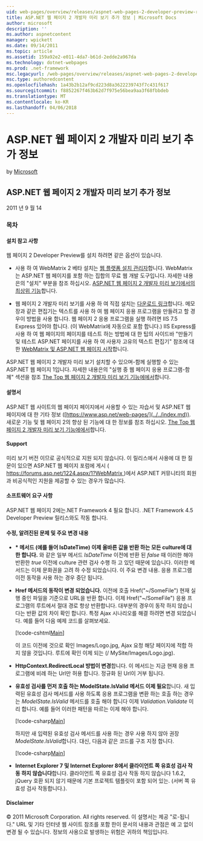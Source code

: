 ```yaml
---
uid: web-pages/overview/releases/aspnet-web-pages-2-developer-preview-readme
title: ASP.NET 웹 페이지 2 개발자 미리 보기 추가 정보 | Microsoft Docs
author: microsoft
description: ''
ms.author: aspnetcontent
manager: wpickett
ms.date: 09/14/2011
ms.topic: article
ms.assetid: 159a92e2-e011-4da7-b61d-2edde2a967da
ms.technology: dotnet-webpages
ms.prod: .net-framework
msc.legacyurl: /web-pages/overview/releases/aspnet-web-pages-2-developer-preview-readme
msc.type: authoredcontent
ms.openlocfilehash: 1a43b2b12af9cd223d8a3622239743f7c431f617
ms.sourcegitcommit: f8852267f463b62d7f975e56bea9aa3f68fbbdeb
ms.translationtype: MT
ms.contentlocale: ko-KR
ms.lasthandoff: 04/06/2018
---
```

<a name="aspnet-web-pages-2-developer-preview-readme"></a>ASP.NET 웹 페이지 2 개발자 미리 보기 추가 정보
====================
by [Microsoft](https://github.com/microsoft)

## <a name="aspnet-web-pages-2-developer-preview-readme"></a>ASP.NET 웹 페이지 2 개발자 미리 보기 추가 정보

2011 년 9 월 14

### <a name="contents"></a>목차

#### <a id="_Toc303701284"></a>  설치 참고 사항

웹 페이지 2 Developer Preview를 설치 하려면 같은 옵션이 있습니다.

- 사용 하 여 WebMatrix 2 베타 설치는 [웹 플랫폼 설치 관리자](https://go.microsoft.com/fwlink/?LinkId=226883)합니다. WebMatrix는 ASP.NET 웹 페이지를 포함 하는 집합의 무료 웹 개발 도구입니다. 자세한 내용은의 "설치" 부분을 참조 하십시오. [ASP.NET 웹 페이지 2 개발자 미리 보기에서의 최상위 기능](https://go.microsoft.com/fwlink/?LinkID=227824)합니다.

- 웹 페이지 2 개발자 미리 보기를 사용 하 여 직접 설치는 [다운로드 링크](https://go.microsoft.com/fwlink/?LinkID=226335)합니다. 메모장과 같은 편집기는 텍스트를 사용 하 여 웹 페이지 응용 프로그램을 만들려고 할 경우이 방법을 사용 합니다. 웹 페이지 2 응용 프로그램을 실행 하려면 IIS 7.5 Express 있어야 합니다. (이 WebMatrix에 자동으로 포함 합니다.) IIS Express를 사용 하 여 웹 페이지의 페이지를 테스트 하는 방법에 대 한 팁의 사이드바 "만들기 및 테스트 ASP.NET 페이지를 사용 하 여 사용자 고유의 텍스트 편집기" 참조에 대 한 [WebMatrix 및 ASP.NET 웹 페이지 시작](https://go.microsoft.com/fwlink/?LinkId=202889)합니다.

ASP.NET 웹 페이지 2 개발자 미리 보기 설치할 수 있으며-함께 실행할 수 있는 ASP.NET 웹 페이지 1입니다. <a id="a"></a>자세한 내용은의 "실행 중 웹 페이지 응용 프로그램-함께" 섹션을 참조 [The Top 웹 페이지 2 개발자 미리 보기 기능에에서](https://go.microsoft.com/fwlink/?LinkID=227824)합니다.

#### <a id="_Toc303701285"></a>  설명서

ASP.NET 웹 사이트의 웹 페이지 페이지에서 사용할 수 있는 자습서 및 ASP.NET 웹 페이지에 대 한 기타 정보 ([https://www.asp.net/web-pages/](../../index.md)). 새로운 기능 및 웹 페이지 2의 향상 된 기능에 대 한 정보를 참조 하십시오. [The Top 웹 페이지 2 개발자 미리 보기 기능에에서](https://go.microsoft.com/fwlink/?LinkID=227824)합니다.

#### <a id="_Toc303701286"></a>  Support

<a id="_Toc209852135"></a><a id="_Toc255833657"></a> 미리 보기 버전 이므로 공식적으로 지원 되지 않습니다. 이 릴리스에서 사용에 대 한 질문이 있으면 ASP.NET 웹 페이지 포럼에 게시 ([ https://forums.asp.net/1224.aspx/1?WebMatrix ](https://forums.asp.net/1224.aspx/1?WebMatrix) )에서 ASP.NET 커뮤니티의 회원과 비공식적인 지원을 제공할 수 있는 경우가 많습니다.

#### <a id="_Toc303701287"></a>  소프트웨어 요구 사항

ASP.NET 웹 페이지 2에는.NET Framework 4 필요 합니다. .NET Framework 4.5 Developer Preview 릴리스와도 작동 합니다.

<a id="_Toc303701288"></a><a id="_Breaking_Changes"></a>

#### <a name="fixes-known-issues-and-breaking-changes"></a>수정, 알려진된 문제 및 주요 변경 내용

<a id="_Toc224729061"></a><a id="_Toc238051347"></a>

- **\* 메서드 (예를 들어 IsDateTime) 이제 올바른 값을 반환 하는 모든 culture에 대 한 합니다.** 와 같은 일부 메서드 *IsDateTime* 이전에 반환 된 *false* 때 이러한 해야 반환한 *true* 이전에 culture 관련 검사 수행 하 고 있던 때문에 있습니다. 이러한 메서드는 이제 문화권을 고려 하 수정 되었습니다. 이 주요 변경 내용. 응용 프로그램 이전 동작을 사용 하는 경우 중단 됩니다.
- **Href 메서드의 동작이 변경 되었습니다.** 이전에 호출 Href("~/SomeFile") 현재 실행 중인 파일을 기준으로 URL을 반환 합니다. 이제 Href("~/SomeFile") 응용 프로그램의 루트에서 절대 경로 항상 반환합니다. 대부분의 경우이 동작 하지 않습니다는 반환 값의 차이 확인 합니다. 특정 Ajax 시나리오를 해결 하려면 변경 되었습니다. 예를 들어 다음 예제 코드를 살펴보세요. 

    [!code-cshtml[Main](aspnet-web-pages-2-developer-preview-readme/samples/sample1.cshtml)]

    이 코드 이전에 것으로 확인 Images/Logo.jpg, Ajax 요청 해당 페이지에 적합 하지 않을 것입니다. 루트에 확인 이제 되는 (/ MySite/Images/Logo.jpg).
- **HttpContext.RedirectLocal 방법이 변경**합니다. 이 메서드는 지금 현재 응용 프로그램에 비례 하는 Url만 허용 합니다. 정규화 된 Url이 거부 됩니다.
- **유효성 검사를 먼저 호출 하는 ModelState.IsValid 메서드 이제 필요**합니다. 새 입력된 유효성 검사 메서드를 사용 하도록 응용 프로그램을 변환 하는 호출 하는 경우는 *ModelState.IsValid* 메서드를 호출 해야 합니다 이제 *Validation.Validate* 미리 합니다. 예를 들어 이러한 패턴을 따르는 이제 해야 합니다. 

    [!code-csharp[Main](aspnet-web-pages-2-developer-preview-readme/samples/sample2.cs)]

  하지만 새 입력된 유효성 검사 메서드를 사용 하는 경우 사용 하지 않아 권장 *ModelState.IsValid*합니다. 대신, 다음과 같은 코드를 구조 지정 합니다. 

    [!code-csharp[Main](aspnet-web-pages-2-developer-preview-readme/samples/sample3.cs)]
- **Internet Explorer 7 및 Internet Explorer 8에서 클라이언트 쪽 유효성 검사 작동 하지 않습니다**합니다. 클라이언트 쪽 유효성 검사 작동 하지 않습니다 1.6.2, jQuery 호환 되지 않기 때문에 기본 프로젝트 템플릿이 포함 되어 있는. (서버 쪽 유효성 검사 작동합니다.).

#### <a id="_Toc303701289"></a>  Disclaimer

© 2011 Microsoft Corporation. All rights reserved. 이 설명서는 제공 "로-됩니다." URL 및 기타 인터넷 웹 사이트 참조를 포함 한이 문서의 내용과 관점은 예 고 없이 변경 될 수 있습니다. 정보의 사용으로 발생하는 위험은 귀하의 책임입니다.
